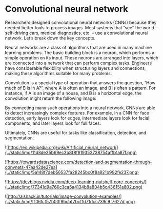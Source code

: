 # Convolutional neural network

Researchers designed convolutional neural networks (CNNs) because they needed better tools to process images. Most systems that “see” the world – self-driving cars, medical diagnostics, etc. – use a convolutional neural network. Let’s break down the key concepts.

Neural networks are a class of algorithms that are used in many machine learning problems. The basic building block is a neuron, which performs a simple operation on its input. These neurons are arranged into layers, which are connected into a network that can perform complex tasks. Engineers have considerable flexibility when structuring layers and connections, making these algorithms suitable for many problems.

Convolution is a special type of operation that answers the question, “How much of B is in A?”, where A is often an image, and B is often a pattern. For instance, if A is an image of a house, and B is a horizontal edge, the convolution might return the following image:

By connecting many such operations into a neural network, CNNs are able to detect increasingly complex features. For example, in a CNN for face detection, early layers look for edges, intermediate layers look for facial components, and later layers look for full faces:

Ultimately, CNNs are useful for tasks like classification, detection, and segmentation.

![https://en.wikipedia.org/wiki/Artificial_neural_network](../static/img/11d8de35b69ec3b8f8f919353738754affb1a87f.png)

![https://towardsdatascience.com/detection-and-segmentation-through-convnets-47aa42de27ea](../static/img/5a148f7deb56537fa28245bc0f8a921b992fe237.png)

![https://devblogs.nvidia.com/deep-learning-nutshell-core-concepts/](../static/img/77341d9a760c3ca5a4134b8a804b5c436151a802.png)

![http://aishack.in/tutorials/image-convolution-examples/](../static/img/f106fcf57b03f8bcbf7bcf1d71dcc739c9f7627d.png)
